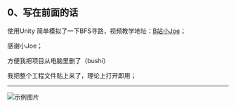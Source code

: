 ## 0、写在前面的话
使用Unity 简单模拟了一下BFS寻路，视频教学地址：[B站小Joe](https://www.bilibili.com/video/BV1X54y1D7Z4?spm_id_from=333.880.my_history.page.click)；

感谢小Joe；

方便我把项目从电脑里删了（bushi）

我把整个工程文件贴上来了，理论上打开即用；

---
![示例图片](![image](https://user-images.githubusercontent.com/65765928/159273169-6a94f8e0-2eeb-41e2-bfc4-3ad17696ae3d.png)
)

